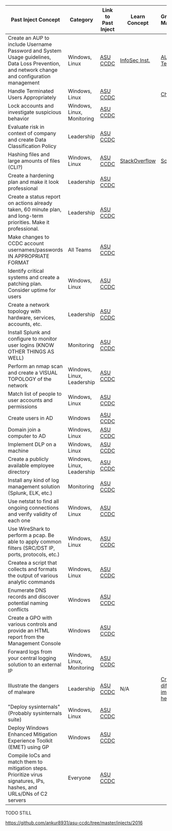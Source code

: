 | Past Inject Concept  | Category | Link to Past Inject | Learn Concept | GrayHats Materials |
| ------------- | ------------- | ------------- | ------------ | --------------- |
| Create an AUP to include Username Password and System Usage guidelines, Data Loss Prevention, and network change and configuration management | Windows, Linux | [ASU CCDC](https://github.com/ankur8931/asu-ccdc/blob/master/injects/Inject_8.docx) | [InfoSec Inst.](https://resources.infosecinstitute.com/topics/management-compliance-auditing/essentials-acceptable-use-policy/) | [AUP Template](https://github.com/GrayHatsUWB/CCDC-2024/blob/main/Management/AUP-Template.txt) |
| Handle Terminated Users Appropriately | Windows, Linux | [ASU CCDC](https://github.com/ankur8931/asu-ccdc/blob/master/injects/Injects%20Document.docx) |  | [Checklist](https://github.com/GrayHatsUWB/CCDC-2024/blob/main/GeneralResources/Checklists/InvestigateSuspiciousUser) |
| Lock accounts and investigate suspicious behavior | Windows, Linux, Monitoring | [ASU CCDC](https://github.com/ankur8931/asu-ccdc/blob/master/injects/Injects%20Document.docx) | | |
| Evaluate risk in context of company and create Data Classification Policy | Leadership | [ASU CCDC](https://github.com/ankur8931/asu-ccdc/blob/master/injects/Injects%20Document.docx) |  | |
| Hashing files and large amounts of files (CLI?) | Windows, Linux | [ASU CCDC](https://github.com/ankur8931/asu-ccdc/blob/master/injects/Injects%20Document.docx) | [StackOverflow](https://stackoverflow.com/questions/60289993/create-separate-md5-file-for-each-file-recursively)  | [Script](https://github.com/GrayHatsUWB/CCDC-2024/blob/main/CompetitionScripts/md5offilesinpwd.sh) |
| Create a hardening plan and make it look professional | Leadership | [ASU CCDC](https://github.com/ankur8931/asu-ccdc/blob/master/injects/Injects%20Document.docx) | | |
| Create a status report on actions already taken, 60 minute plan, and long-term priorities. Make it professional. | Leadership | [ASU CCDC](https://github.com/ankur8931/asu-ccdc/blob/master/injects/Injects%20Document.docx) | | |
| Make changes to CCDC account usernames/passwords IN APPROPRIATE FORMAT | All Teams | [ASU CCDC](https://github.com/ankur8931/asu-ccdc/blob/master/injects/virtual-quals/Inject1.pdf) |  | |
| Identify critical systems and create a patching plan. Consider uptime for users | Windows, Linux | [ASU CCDC](https://github.com/ankur8931/asu-ccdc/blob/master/injects/virtual-quals/Inject4.pdf) | | |
| Create a network topology with hardware, services, accounts, etc. | Leadership | [ASU CCDC](https://github.com/ankur8931/asu-ccdc/blob/master/injects/virtual-quals/Inject5.pdf) | | |
| Install Splunk and configure to monitor user logins (KNOW OTHER THINGS AS WELL) | Monitoring | [ASU CCDC](https://github.com/ankur8931/asu-ccdc/blob/master/injects/virtual-quals/Inject7.pdf) | | |
| Perform an nmap scan and create a VISUAL TOPOLOGY of the network | Windows, Linux, Leadership | [ASU CCDC](https://github.com/ankur8931/asu-ccdc/blob/master/injects/virtual-quals/Inject8.pdf) | | |
| Match list of people to user accounts and permissions | Windows, Linux | [ASU CCDC](https://github.com/ankur8931/asu-ccdc/blob/master/injects/2018/wrccdcnov2018invitationalvirtual-injects/wrccdcnov2018invitationalvirtual-inject-8-listofusers-arizonastateuniversity.pdf) | | |
| Create users in AD | Windows | [ASU CCDC](https://github.com/ankur8931/asu-ccdc/blob/master/injects/2018/wrccdcnov2018invitationalvirtual-injects/wrccdcnov2018invitationalvirtual-inject-10-addnewemployees-arizonastateuniversity.pdf) | | |
| Domain join a computer to AD | Windows, Linux | [ASU CCDC](https://github.com/ankur8931/asu-ccdc/blob/master/injects/2018/wrccdcnov2018invitationalvirtual-injects/wrccdcnov2018invitationalvirtual-inject-13-userscantlogin-arizonastateuniversity.pdf) | | |
| Implement DLP on a machine | Windows, Linux | [ASU CCDC](https://github.com/ankur8931/asu-ccdc/blob/master/injects/2018/wrccdcnov2018invitationalvirtual-injects/wrccdcnov2018invitationalvirtual-inject-15-lostlaptops-arizonastateuniversity.pdf) | | |
| Create a publicly available employee directory | Windows, Linux, Leadership | [ASU CCDC](https://github.com/ankur8931/asu-ccdc/blob/master/injects/2017/wrccdcqualifier2017-inject-10-publishemployeedirectory-team02asu.pdf) | | |
| Install any kind of log management solution (Splunk, ELK, etc.) | Monitoring | [ASU CCDC](https://github.com/ankur8931/asu-ccdc/blob/master/injects/2017/wrccdcqualifier2017-inject-11-logmanagement-team02asu.pdf) | | |
| Use netstat to find all ongoing connections and verify validity of each one | Windows, Linux | [ASU CCDC](https://github.com/ankur8931/asu-ccdc/blob/master/injects/2017/wrccdcqualifier2017-inject-13-usenetstattodetermineoutgoingconnections-team02asu.pdf) | | |
| Use WireShark to perform a pcap. Be able to apply common filters (SRC/DST IP, ports, protocols, etc.) | Windows, Linux | [ASU CCDC](https://github.com/ankur8931/asu-ccdc/blob/master/injects/2017/wrccdcqualifier2017-inject-15-installandusewireshark-team02asu.pdf) | | |
| Createa a script that collects and formats the output of various analytic commands | Windows, Linux | [ASU CCDC](https://github.com/ankur8931/asu-ccdc/blob/master/injects/2017/wrccdcqualifier2017-inject-17-linuxshellscriptingexercise-team02asu.pdf) | | |
| Enumerate DNS records and discover potential naming conflicts | Windows | [ASU CCDC](https://github.com/ankur8931/asu-ccdc/blob/master/injects/2017/wrccdcqualifier2017-inject-18-ediscovery-team02asu.pdf) | | |
| Create a GPO with various controls and provide an HTML report from the Management Console | Windows | [ASU CCDC](https://github.com/ankur8931/asu-ccdc/blob/master/injects/2017/wrccdcqualifier2017-inject-19-adsecuritypolicies-team02asu.pdf) | | |
| Forward logs from your central logging solution to an external IP | Windows, Linux, Monitoring | [ASU CCDC](https://github.com/ankur8931/asu-ccdc/blob/master/injects/2017/wrccdcqualifier2017-inject-20-forwardsyslogtocentralqradar-team02asu.pdf) | | |
| Illustrate the dangers of malware | Leadership | [ASU CCDC](https://github.com/ankur8931/asu-ccdc/blob/master/injects/2017/wrccdcqualifier2017-inject-21-infographicorposteronmalware-team02asu.pdf) | N/A | [Create AI diffused images here](https://huggingface.co/spaces/AP123/IllusionDiffusion) |
| "Deploy sysinternals" (Probably sysinternals suite) | Windows, Linux | [ASU CCDC](https://github.com/ankur8931/asu-ccdc/blob/master/injects/2017/wrccdcqualifier2017-inject-22-deploysysinternalstowindowsdesktops-team02asu.pdf) | | |
| Deploy Windows Enhanced Mitigation Experience Toolkit (EMET) using GP | Windows | [ASU CCDC](https://github.com/ankur8931/asu-ccdc/blob/master/injects/2017/wrccdcqualifier2017-inject-23-deployemettowindowsenvironment-team02asu.pdf) | | |
| Compile IoCs and match them to mitigation steps. Prioritize virus signatures, IPs, hashes, and URLs/DNs of C2 servers | Everyone | [ASU CCDC](https://github.com/ankur8931/asu-ccdc/blob/master/injects/2017/wrccdcqualifier2017-inject-24-searchlogsforspecificindicatorsofcompromise-team02asu.pdf) | | |


TODO STILL

https://github.com/ankur8931/asu-ccdc/tree/master/injects/2016

